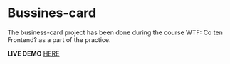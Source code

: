 # Bussines-card

The business-card project has been done during the course WTF: Co ten Frontend? as a part of the practice.

**LIVE DEMO** [HERE](https://dawid-klos.github.io/business-card/)
